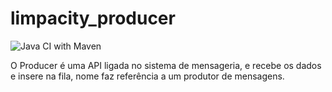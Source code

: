 # limpacity_producer
![Java CI with Maven](https://github.com/johnnyvaz1/limpacity_producer/workflows/Java%20CI%20with%20Maven/badge.svg)


O Producer é uma API ligada no sistema de mensageria, e recebe os dados e insere na fila,
 nome faz referência a um produtor de mensagens.